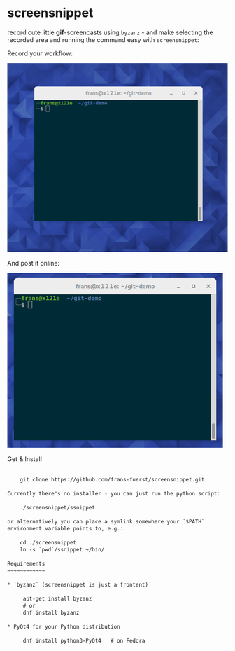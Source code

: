 # screensnippet
record cute little **gif**-screencasts using `byzanz` - and make selecting the
recorded area and running the command easy with `screensnippet`:

Record your workflow:

![CRV screencast](media/howto-bg.gif)


And post it online:

![CRV screencast](media/example-screencast.gif)

Get & Install
~~~~~~~~~~~~~

    git clone https://github.com/frans-fuerst/screensnippet.git

Currently there's no installer - you can just run the python script:

    ./screensnippet/ssnippet

or alternatively you can place a symlink somewhere your `$PATH` environment variable points to, e.g.:

    cd ./screensnippet
    ln -s `pwd`/ssnippet ~/bin/

Requirements
~~~~~~~~~~~~

* `byzanz` (screensnippet is just a frontent)

     apt-get install byzanz
     # or
     dnf install byzanz

* PyQt4 for your Python distribution

     dnf install python3-PyQt4   # on Fedora
    
